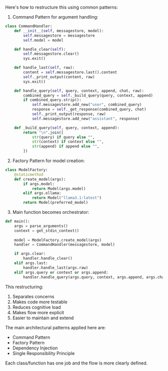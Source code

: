 Here's how to restructure this using common patterns:

1. Command Pattern for argument handling:
```python
class CommandHandler:
    def __init__(self, messagestore, model):
        self.messagestore = messagestore
        self.model = model

    def handle_clear(self):
        self.messagestore.clear()
        sys.exit()

    def handle_last(self, raw):
        content = self.messagestore.last().content
        self._print_output(content, raw)
        sys.exit()

    def handle_query(self, query, context, append, chat, raw):
        combined_query = self._build_query(query, context, append)
        if combined_query.strip():
            self.messagestore.add_new("user", combined_query)
            response = self._get_response(combined_query, chat)
            self._print_output(response, raw)
            self.messagestore.add_new("assistant", response)

    def _build_query(self, query, context, append):
        return "\n".join([
            str(query) if query else "",
            str(context) if context else "",
            str(append) if append else "",
        ])
```

2. Factory Pattern for model creation:
```python
class ModelFactory:
    @staticmethod
    def create_model(args):
        if args.model:
            return Model(args.model)
        elif args.ollama:
            return Model("llama3.1:latest")
        return Model(preferred_model)
```

3. Main function becomes orchestrator:
```python
def main():
    args = parse_arguments()
    context = get_stdin_context()
    
    model = ModelFactory.create_model(args)
    handler = CommandHandler(messagestore, model)

    if args.clear:
        handler.handle_clear()
    elif args.last:
        handler.handle_last(args.raw)
    elif args.query or context or args.append:
        handler.handle_query(args.query, context, args.append, args.chat, args.raw)
```

This restructuring:
1. Separates concerns
2. Makes code more testable
3. Reduces cognitive load
4. Makes flow more explicit
5. Easier to maintain and extend

The main architectural patterns applied here are:
- Command Pattern
- Factory Pattern
- Dependency Injection
- Single Responsibility Principle

Each class/function has one job and the flow is more clearly defined.
